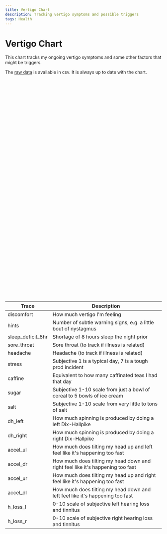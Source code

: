 ```yaml
---
title: Vertigo Chart
description: Tracking vertigo symptoms and possible triggers
tags: Health
---
```


# Vertigo Chart

This chart tracks my ongoing vertigo symptoms and some other factors that might be triggers.

The [raw data](/data/vertigo-chart.csv) is available in csv. It is always up to date with the chart.

<div id="vertigo" style="width:700px;height:700px;"></div>

 

<div style="font-size:8pt;">

| Trace  | Description  |
|--------|--------------|
| discomfort  | How much vertigo I'm feeling   |
| hints       | Number of subtle warning signs, e.g. a little bout of nystagmus |
| sleep_deficit_8hr       | Shortage of 8 hours sleep the night prior |
| sore_throat       | Sore throat (to track if illness is related) |
| headache       | Headache (to track if illness is related) |
| stress       | Subjective 1 is a typical day, 7 is a tough prod incident |
| caffine       | Equivalent to how many caffinated teas I had that day |
| sugar       | Subjective 1-10 scale from just a bowl of cereal to 5 bowls of ice cream |
| salt       | Subjective 1-10 scale from very little to tons of salt |
| dh_left       | How much spinning is produced by doing a left Dix-Hallpike |
| dh_right       | How much spinning is produced by doing a right Dix-Hallpike |
| accel_ul       | How much does tilting my head up and left feel like it's happening too fast |
| accel_dr       | How much does tilting my head down and right feel like it's happening too fast |
| accel_ur       | How much does tilting my head up and right feel like it's happening too fast |
| accel_dl       | How much does tilting my head down and left feel like it's happening too fast |
| h_loss_l       | 0-10 scale of subjective left hearing loss and tinnitus |
| h_loss_r       | 0-10 scale of subjective right hearing loss and tinnitus |

</div>

<script src="https://cdn.plot.ly/plotly-2.18.0.min.js"></script>
<script language="javascript">

function makeplot() {
  d3.csv("/data/vertigo-chart.csv", data => plotTransposedData(data))
}

function isATrace(propt) {
  return propt != "datetime"
}

function proptVisibility(propt) {
  if (propt == "discomfort") {
    return true
  } else {
    return 'legendonly'
  }
}
    
function plotTransposedData(allRows) {
  var traces = {};
  
  for (var propt in allRows[0]) {
    if (isATrace(propt)) {
      traces[propt] = {};
      traces[propt].name = propt;
      traces[propt].visible = proptVisibility(propt);
      traces[propt].x = [];
      traces[propt].y = [];
    }
  }
  
  for (var i=0; i < allRows.length; i++) {
    for (var propt in allRows[i] ) {
      if (isATrace(propt)) {
        traces[propt].x.push(allRows[i].datetime);
        traces[propt].y.push(allRows[i][propt]);
      }
    }
  }
  
  var traceList = [];
  for (var propt in traces) {
    traceList.push(traces[propt]);
  }
  
  var plotDiv = document.getElementById('vertigo');
  Plotly.newPlot(
    plotDiv,
    traceList,
    {
      margin: {t: 0},
      yaxis: {fixedrange: true},
      margin: { r: 50 },
      modebar: {
        orientation: 'v'
      }
    });

}

makeplot();

</script>
